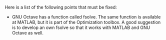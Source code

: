 Here is a list of the following points that must be fixed: 

* GNU Octave has a function called fsolve. The same function is available at MATLAB, but it is part of the Optimization toolbox. A good suggestion is to develop an own fsolve so that it works with MATLAB and GNU Octave as well.
